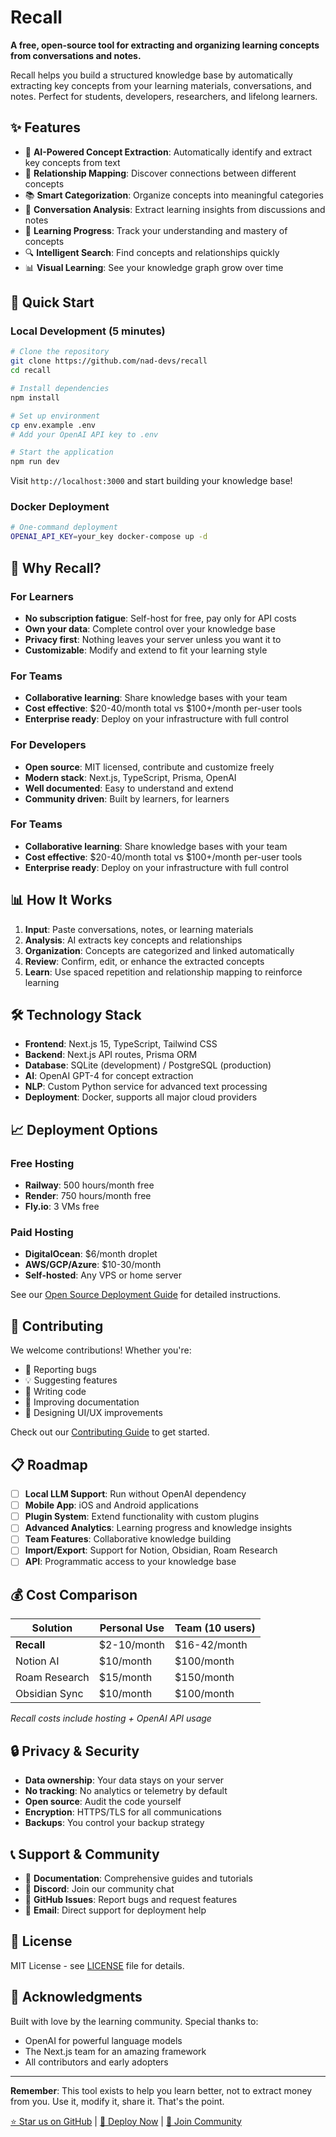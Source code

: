 # Recall

**A free, open-source tool for extracting and organizing learning concepts from conversations and notes.**

Recall helps you build a structured knowledge base by automatically extracting key concepts from your learning materials, conversations, and notes. Perfect for students, developers, researchers, and lifelong learners.

## ✨ Features

- 🧠 **AI-Powered Concept Extraction**: Automatically identify and extract key concepts from text
- 🔗 **Relationship Mapping**: Discover connections between different concepts
- 📚 **Smart Categorization**: Organize concepts into meaningful categories
- 💬 **Conversation Analysis**: Extract learning insights from discussions and notes
- 🎯 **Learning Progress**: Track your understanding and mastery of concepts
- 🔍 **Intelligent Search**: Find concepts and relationships quickly
- 📊 **Visual Learning**: See your knowledge graph grow over time

## 🚀 Quick Start

### Local Development (5 minutes)

```bash
# Clone the repository
git clone https://github.com/nad-devs/recall
cd recall

# Install dependencies
npm install

# Set up environment
cp env.example .env
# Add your OpenAI API key to .env

# Start the application
npm run dev
```

Visit `http://localhost:3000` and start building your knowledge base!

### Docker Deployment

```bash
# One-command deployment
OPENAI_API_KEY=your_key docker-compose up -d
```

## 🎯 Why Recall?

### **For Learners**
- **No subscription fatigue**: Self-host for free, pay only for API costs
- **Own your data**: Complete control over your knowledge base
- **Privacy first**: Nothing leaves your server unless you want it to
- **Customizable**: Modify and extend to fit your learning style

### **For Teams**
- **Collaborative learning**: Share knowledge bases with your team
- **Cost effective**: $20-40/month total vs $100+/month per-user tools
- **Enterprise ready**: Deploy on your infrastructure with full control

### **For Developers**
- **Open source**: MIT licensed, contribute and customize freely
- **Modern stack**: Next.js, TypeScript, Prisma, OpenAI
- **Well documented**: Easy to understand and extend
- **Community driven**: Built by learners, for learners

### **For Teams**
- **Collaborative learning**: Share knowledge bases with your team
- **Cost effective**: $20-40/month total vs $100+/month per-user tools
- **Enterprise ready**: Deploy on your infrastructure with full control

## 📊 How It Works

1. **Input**: Paste conversations, notes, or learning materials
2. **Analysis**: AI extracts key concepts and relationships
3. **Organization**: Concepts are categorized and linked automatically
4. **Review**: Confirm, edit, or enhance the extracted concepts
5. **Learn**: Use spaced repetition and relationship mapping to reinforce learning

## 🛠 Technology Stack

- **Frontend**: Next.js 15, TypeScript, Tailwind CSS
- **Backend**: Next.js API routes, Prisma ORM
- **Database**: SQLite (development) / PostgreSQL (production)
- **AI**: OpenAI GPT-4 for concept extraction
- **NLP**: Custom Python service for advanced text processing
- **Deployment**: Docker, supports all major cloud providers

## 📈 Deployment Options

### **Free Hosting**
- **Railway**: 500 hours/month free
- **Render**: 750 hours/month free
- **Fly.io**: 3 VMs free

### **Paid Hosting**
- **DigitalOcean**: $6/month droplet
- **AWS/GCP/Azure**: $10-30/month
- **Self-hosted**: Any VPS or home server

See our [Open Source Deployment Guide](OPEN_SOURCE_DEPLOYMENT.md) for detailed instructions.

## 🤝 Contributing

We welcome contributions! Whether you're:
- 🐛 Reporting bugs
- 💡 Suggesting features
- 🔧 Writing code
- 📝 Improving documentation
- 🎨 Designing UI/UX improvements

Check out our [Contributing Guide](CONTRIBUTING.md) to get started.

## 📋 Roadmap

- [ ] **Local LLM Support**: Run without OpenAI dependency
- [ ] **Mobile App**: iOS and Android applications
- [ ] **Plugin System**: Extend functionality with custom plugins
- [ ] **Advanced Analytics**: Learning progress and knowledge insights
- [ ] **Team Features**: Collaborative knowledge building
- [ ] **Import/Export**: Support for Notion, Obsidian, Roam Research
- [ ] **API**: Programmatic access to your knowledge base

## 💰 Cost Comparison

| Solution | Personal Use | Team (10 users) |
|----------|-------------|------------------|
| **Recall** | $2-10/month | $16-42/month |
| Notion AI | $10/month | $100/month |
| Roam Research | $15/month | $150/month |
| Obsidian Sync | $10/month | $100/month |

*Recall costs include hosting + OpenAI API usage*

## 🔒 Privacy & Security

- **Data ownership**: Your data stays on your server
- **No tracking**: No analytics or telemetry by default
- **Open source**: Audit the code yourself
- **Encryption**: HTTPS/TLS for all communications
- **Backups**: You control your backup strategy

## 📞 Support & Community

- 📖 **Documentation**: Comprehensive guides and tutorials
- 💬 **Discord**: Join our community chat
- 🐛 **GitHub Issues**: Report bugs and request features
- 📧 **Email**: Direct support for deployment help

## 📄 License

MIT License - see [LICENSE](LICENSE) file for details.

## 🙏 Acknowledgments

Built with love by the learning community. Special thanks to:
- OpenAI for powerful language models
- The Next.js team for an amazing framework
- All contributors and early adopters

---

**Remember**: This tool exists to help you learn better, not to extract money from you. Use it, modify it, share it. That's the point.

[⭐ Star us on GitHub](https://github.com/nad-devs/recall) | [🚀 Deploy Now](OPEN_SOURCE_DEPLOYMENT.md) | [💬 Join Community](https://discord.gg/recall) 